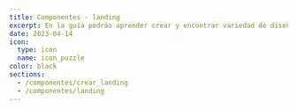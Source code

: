 ```yaml
---
title: Componentes - landing
excerpt: En la guía podrás aprender crear y encontrar variedad de diseños preestablecidos donde podrás crear MOOCS, EDCO, Educación ejecutiva, entre otros  
date: 2023-04-14
icon:
  type: icon
  name: icon_puzzle
color: black
sections:
  - /componentes/crear_landing
  - /componentes/landing
---
```

